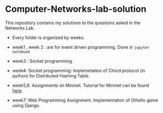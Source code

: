# Computer-Networks-lab-solution

This repository contains my solutions to the questions asked in the Networks Lab. 

* Every folder is organized by weeks.

* week1 , week 2 : are for event driven programming. Done in `jupyter notebook`
* week3 : Socket programming.
* week4: Socket programming: Implemetation of Chord protocol (in python) for Distributed Hashing Table.
* week5,6: Assignments on Mininet. Tutorial for Mininet can be found [here](https://github.com/mininet/mininet/wiki/Introduction-to-Mininet). 
* week7: Web Programming Assignment. Implementation of Othello game using Django.
